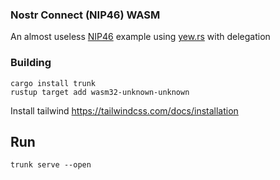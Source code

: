 ### Nostr Connect (NIP46) WASM

An almost useless [NIP46](https://github.com/nostr-protocol/nips/blob/master/46.md) example using [yew.rs](https://yew.rs/) with delegation



### Building
```
cargo install trunk
rustup target add wasm32-unknown-unknown
```

Install tailwind 
https://tailwindcss.com/docs/installation

## Run
```
trunk serve --open
```